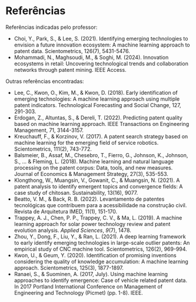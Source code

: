 # Referências

Referências indicadas pelo professor:
- Choi, Y., Park, S., & Lee, S. (2021). Identifying emerging technologies to envision a future innovation ecosystem: A machine learning approach to patent data. Scientometrics, 126(7), 5431-5476.
- Mohammadi, N., Maghsoudi, M., & Soghi, M. (2024). Innovation ecosystems in retail: Uncovering technological trends and collaboration networks through patent mining. IEEE Access.

Outras referências encontradas:
- Lee, C., Kwon, O., Kim, M., & Kwon, D. (2018). Early identification of emerging technologies: A machine learning approach using multiple patent indicators. Technological Forecasting and Social Change, 127, 291-303.
- Erdogan, Z., Altuntas, S., & Dereli, T. (2022). Predicting patent quality based on machine learning approach. IEEE Transactions on Engineering Management, 71, 3144-3157.
- Kreuchauff, F., & Korzinov, V. (2017). A patent search strategy based on machine learning for the emerging field of service robotics. Scientometrics, 111(2), 743-772.
- Balsmeier, B., Assaf, M., Chesebro, T., Fierro, G., Johnson, K., Johnson, S., ... & Fleming, L. (2018). Machine learning and natural language processing on the patent corpus: Data, tools, and new measures. Journal of Economics & Management Strategy, 27(3), 535-553.
- Klongthong, W., Muangsin, V., Gowanit, C., & Muangsin, N. (2021). A patent analysis to identify emergent topics and convergence fields: A case study of chitosan. Sustainability, 13(16), 9077.
- Beatto, V. M., & Back, R. B. (2022). Levantamento de patentes tecnológicas que contribuem para a acessibilidade na construção civil. Revista de Arquitetura IMED, 11(1), 151-170.
- Trappey, A. J., Chen, P. P., Trappey, C. V., & Ma, L. (2019). A machine learning approach for solar power technology review and patent evolution analysis. _Applied Sciences_, _9_(7), 1478.
- Zhou, Y., Dong, F., Liu, Y., & Ran, L. (2021). A deep learning framework to early identify emerging technologies in large-scale outlier patents: An empirical study of CNC machine tool. Scientometrics, 126(2), 969-994.
- Kwon, U., & Geum, Y. (2020). Identification of promising inventions considering the quality of knowledge accumulation: A machine learning approach. Scientometrics, 125(3), 1877-1897.
- Ranaei, S., & Suominen, A. (2017, July). Using machine learning approaches to identify emergence: Case of vehicle related patent data. In 2017 Portland International Conference on Management of Engineering and Technology (Picmet) (pp. 1-8). IEEE.